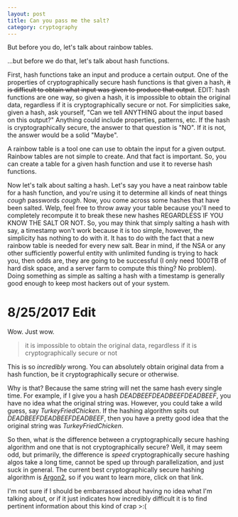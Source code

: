 ```yaml
---
layout: post
title: Can you pass me the salt?
category: cryptography
---
```


But before you do, let's talk about rainbow tables.

...but before we do that, let's talk about hash functions.

First, hash functions take an input and produce a certain output. One of the
properties of cryptographically secure hash functions is that given a hash,
~~it is difficult to obtain what input was given to produce that output~~. EDIT:
hash functions are one way, so given a hash, it is impossible to obtain the
original data, regardless if it is cryptographically secure or not. For
simplicities sake, given a hash, ask yourself, "Can we tell ANYTHING about the
input based on this output?" Anything could include properties, patterns, etc.
If the hash is cryptographically secure, the answer to that question is "NO". If
it is not, the answer would be a solid "Maybe".

A rainbow table is a tool one can use to obtain the input for a given output.
Rainbow tables are not simple to create. And that fact is important. So, you can
create a table for a given hash function and use it to reverse hash functions.

Now let's talk about salting a hash. Let's say you have a neat rainbow table for
a hash function, and you're using it to determine all kinds of neat things
*cough* passwords *cough*. Now, you come across some hashes that have been
salted. Welp, feel free to throw away your table because you'll need to
completely recompute it to break these new hashes REGARDLESS IF YOU KNOW THE
SALT OR NOT. So, you may think that simply salting a hash with say, a timestamp
won't work because it is too simple, however, the simplicity has nothing to do
with it. It has to do with the fact that a new rainbow table is needed for every
new salt. Bear in mind, if the NSA or any other sufficiently powerful entity
with unlimited funding is trying to hack you, then odds are, they are going to
be successful (I only need 1000TB of hard disk space, and a server farm to
compute this thing? No problem). Doing something as simple as salting a hash
with a timestamp is generally good enough to keep most hackers out of your
system.

# 8/25/2017 Edit
Wow. Just wow.

> it is impossible to obtain the original data, regardless if it is
> cryptographically secure or not

This is so *incredibly* wrong. You can absolutely obtain original data from a
hash function, be it cryptographically secure or otherwise.

Why is that? Because the same string will net the same hash every single time.
For example, if I give you a hash *DEADBEEFDEADBEEFDEADBEEF*, you have no idea
what the original string was. However, you could take a wild guess, say
*TurkeyFriedChicken*. If the hashing algorithm spits out *DEADBEEFDEADBEEFDEADBEEF*,
then you have a pretty good idea that the original string was *TurkeyFriedChicken*.

So then, what *is* the difference between a cryptographically secure hashing
algorithm and one that is not cryptographically secure? Well, it may seem odd,
but primarily, the difference is *speed* cryptographically secure hashing algos
take a long time, cannot be sped up through parallelization, and just suck in
general. The current best cryptographically secure hashing algorithm is
[Argon2](https://en.wikipedia.org/wiki/Argon2), so if you want to learn more,
click on that link.

I'm not sure if I should be embarrassed about having no idea what I'm talking
about, or if it just indicates how incredibly difficult it is to find pertinent
information about this kind of crap >:(
